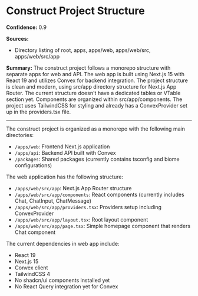 # Construct Project Structure

**Confidence:** 0.9

**Sources:**

- Directory listing of root, apps, apps/web, apps/web/src, apps/web/src/app

**Summary:**
The construct project follows a monorepo structure with separate apps for web and API. The web app is built using Next.js 15 with React 19 and utilizes Convex for backend integration. The project structure is clean and modern, using src/app directory structure for Next.js App Router. The current structure doesn't have a dedicated tables or VTable section yet. Components are organized within src/app/components. The project uses TailwindCSS for styling and already has a ConvexProvider set up in the providers.tsx file.

---

The construct project is organized as a monorepo with the following main directories:

- `/apps/web`: Frontend Next.js application
- `/apps/api`: Backend API built with Convex
- `/packages`: Shared packages (currently contains tsconfig and biome configurations)

The web application has the following structure:

- `/apps/web/src/app`: Next.js App Router structure
- `/apps/web/src/app/components`: React components (currently includes Chat, ChatInput, ChatMessage)
- `/apps/web/src/app/providers.tsx`: Providers setup including ConvexProvider
- `/apps/web/src/app/layout.tsx`: Root layout component
- `/apps/web/src/app/page.tsx`: Simple homepage component that renders Chat component

The current dependencies in web app include:

- React 19
- Next.js 15
- Convex client
- TailwindCSS 4
- No shadcn/ui components installed yet
- No React Query integration yet for Convex
